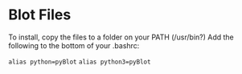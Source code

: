 # Blot Files

To install, copy the files to a folder on your PATH (/usr/bin?)
Add the following to the bottom of your .bashrc:

`alias python=pyBlot`
`alias python3=pyBlot`
